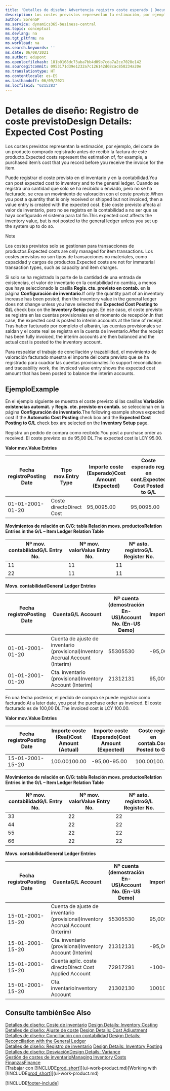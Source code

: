 ```yaml
---
title: 'Detalles de diseño: Advertencia registro coste esperado | Documentos de Microsoft'
description: Los costes previstos representan la estimación, por ejemplo, del coste de un producto comprado registrado antes de recibir la factura de este producto.
author: SorenGP
ms.service: dynamics365-business-central
ms.topic: conceptual
ms.devlang: na
ms.tgt_pltfrm: na
ms.workload: na
ms.search.keywords: ''
ms.date: 06/08/2021
ms.author: edupont
ms.openlocfilehash: 181b0168dc73aba7bb4d09b7cda7a2ce7028e142
ms.sourcegitcommit: 0953171d39e1232a7c126142d68cac858234a20e
ms.translationtype: HT
ms.contentlocale: es-ES
ms.lasthandoff: 06/09/2021
ms.locfileid: "6215283"
---
```

# <a name="design-details-expected-cost-posting"></a><span data-ttu-id="ecb14-103">Detalles de diseño: Registro de coste previsto</span><span class="sxs-lookup"><span data-stu-id="ecb14-103">Design Details: Expected Cost Posting</span></span>
<span data-ttu-id="ecb14-104">Los costes previstos representan la estimación, por ejemplo, del coste de un producto comprado registrado antes de recibir la factura de este producto.</span><span class="sxs-lookup"><span data-stu-id="ecb14-104">Expected costs represent the estimation of, for example, a purchased item’s cost that you record before you receive the invoice for the item.</span></span>  

 <span data-ttu-id="ecb14-105">Puede registrar el coste previsto en el inventario y en la contabilidad.</span><span class="sxs-lookup"><span data-stu-id="ecb14-105">You can post expected cost to inventory and to the general ledger.</span></span> <span data-ttu-id="ecb14-106">Cuando se registra una cantidad que solo se ha recibido o enviado, pero no se ha facturado, se crea un movimiento de valoración con el coste previsto.</span><span class="sxs-lookup"><span data-stu-id="ecb14-106">When you post a quantity that is only received or shipped but not invoiced, then a value entry is created with the expected cost.</span></span> <span data-ttu-id="ecb14-107">Este coste previsto afecta al valor de inventario, pero no se registra en la contabilidad a no ser que se haya configurado el sistema para tal fin.</span><span class="sxs-lookup"><span data-stu-id="ecb14-107">This expected cost affects the inventory value, but is not posted to the general ledger unless you set up the system up to do so.</span></span>  

> [!NOTE]  
>  <span data-ttu-id="ecb14-108">Los costes previstos solo se gestionan para transacciones de productos.</span><span class="sxs-lookup"><span data-stu-id="ecb14-108">Expected costs are only managed for item transactions.</span></span> <span data-ttu-id="ecb14-109">Los costes previstos no son tipos de transacciones no materiales, como capacidad y cargos de productos.</span><span class="sxs-lookup"><span data-stu-id="ecb14-109">Expected costs are not for immaterial transaction types, such as capacity and item charges.</span></span>  

 <span data-ttu-id="ecb14-110">Si solo se ha registrado la parte de la cantidad de una entrada de existencias, el valor de inventario en la contabilidad no cambia, a menos que haya seleccionado la casilla **Regis. cte. previsto en contab.** en la página **Configuración de inventario**.</span><span class="sxs-lookup"><span data-stu-id="ecb14-110">If only the quantity part of an inventory increase has been posted, then the inventory value in the general ledger does not change unless you have selected the **Expected Cost Posting to G/L** check box on the **Inventory Setup** page.</span></span> <span data-ttu-id="ecb14-111">En ese caso, el coste previsto se registra en las cuentas provisionales en el momento de recepción.</span><span class="sxs-lookup"><span data-stu-id="ecb14-111">In that case, the expected cost is posted to interim accounts at the time of receipt.</span></span> <span data-ttu-id="ecb14-112">Tras haber facturado por completo el albarán, las cuentas provisionales se saldan y el coste real se registra en la cuenta de inventario.</span><span class="sxs-lookup"><span data-stu-id="ecb14-112">After the receipt has been fully invoiced, the interim accounts are then balanced and the actual cost is posted to the inventory account.</span></span>  

 <span data-ttu-id="ecb14-113">Para respaldar el trabajo de conciliación y trazabilidad, el movimiento de valoración facturado muestra el importe del coste previsto que se ha registrado para cuadrar las cuentas provisionales.</span><span class="sxs-lookup"><span data-stu-id="ecb14-113">To support reconciliation and traceability work, the invoiced value entry shows the expected cost amount that has been posted to balance the interim accounts.</span></span>  

## <a name="example"></a><span data-ttu-id="ecb14-114">Ejemplo</span><span class="sxs-lookup"><span data-stu-id="ecb14-114">Example</span></span>  
 <span data-ttu-id="ecb14-115">En el ejemplo siguiente se muestra el coste previsto si las casillas **Variación existencias automát.** y **Regis. cte. previsto en contab.** se seleccionan en la página **Configuración de inventario**.</span><span class="sxs-lookup"><span data-stu-id="ecb14-115">The following example shows expected cost if the **Automatic Cost Posting** check box and the **Expected Cost Posting to G/L** check box are selected on the **Inventory Setup** page.</span></span>  

 <span data-ttu-id="ecb14-116">Registra un pedido de compra como recibido.</span><span class="sxs-lookup"><span data-stu-id="ecb14-116">You post a purchase order as received.</span></span> <span data-ttu-id="ecb14-117">El coste previsto es de 95,00 DL.</span><span class="sxs-lookup"><span data-stu-id="ecb14-117">The expected cost is LCY 95.00.</span></span>  

 <span data-ttu-id="ecb14-118">**Valor mov.**</span><span class="sxs-lookup"><span data-stu-id="ecb14-118">**Value Entries**</span></span>  

|<span data-ttu-id="ecb14-119">Fecha registro</span><span class="sxs-lookup"><span data-stu-id="ecb14-119">Posting Date</span></span>|<span data-ttu-id="ecb14-120">Tipo mov.</span><span class="sxs-lookup"><span data-stu-id="ecb14-120">Entry Type</span></span>|<span data-ttu-id="ecb14-121">Importe coste (Esperado)</span><span class="sxs-lookup"><span data-stu-id="ecb14-121">Cost Amount (Expected)</span></span>|<span data-ttu-id="ecb14-122">Coste esperado reg. en cont.</span><span class="sxs-lookup"><span data-stu-id="ecb14-122">Expected Cost Posted to G/L</span></span>|<span data-ttu-id="ecb14-123">Coste previsto</span><span class="sxs-lookup"><span data-stu-id="ecb14-123">Expected Cost</span></span>|<span data-ttu-id="ecb14-124">Nº mov. producto</span><span class="sxs-lookup"><span data-stu-id="ecb14-124">Item Ledger Entry No.</span></span>|<span data-ttu-id="ecb14-125">Nº mov.</span><span class="sxs-lookup"><span data-stu-id="ecb14-125">Entry No.</span></span>|  
|------------------|----------------|------------------------------|----------------------------------|-------------------|---------------------------|---------------|  
|<span data-ttu-id="ecb14-126">01-01-20</span><span class="sxs-lookup"><span data-stu-id="ecb14-126">01-01-20</span></span>|<span data-ttu-id="ecb14-127">Coste directo</span><span class="sxs-lookup"><span data-stu-id="ecb14-127">Direct Cost</span></span>|<span data-ttu-id="ecb14-128">95,00</span><span class="sxs-lookup"><span data-stu-id="ecb14-128">95.00</span></span>|<span data-ttu-id="ecb14-129">95,00</span><span class="sxs-lookup"><span data-stu-id="ecb14-129">95.00</span></span>|<span data-ttu-id="ecb14-130">Sí</span><span class="sxs-lookup"><span data-stu-id="ecb14-130">Yes</span></span>|<span data-ttu-id="ecb14-131">1</span><span class="sxs-lookup"><span data-stu-id="ecb14-131">1</span></span>|<span data-ttu-id="ecb14-132">1</span><span class="sxs-lookup"><span data-stu-id="ecb14-132">1</span></span>|  

 <span data-ttu-id="ecb14-133">**Movimientos de relación en C/G: tabla Relación movs. productos**</span><span class="sxs-lookup"><span data-stu-id="ecb14-133">**Relation Entries in the G/L – Item Ledger Relation Table**</span></span>  

|<span data-ttu-id="ecb14-134">Nº mov. contabilidad</span><span class="sxs-lookup"><span data-stu-id="ecb14-134">G/L Entry No.</span></span>|<span data-ttu-id="ecb14-135">Nº mov. valor</span><span class="sxs-lookup"><span data-stu-id="ecb14-135">Value Entry No.</span></span>|<span data-ttu-id="ecb14-136">Nº asto. registro</span><span class="sxs-lookup"><span data-stu-id="ecb14-136">G/L Register No.</span></span>|  
|--------------------|---------------------|-----------------------|  
|<span data-ttu-id="ecb14-137">1</span><span class="sxs-lookup"><span data-stu-id="ecb14-137">1</span></span>|<span data-ttu-id="ecb14-138">1</span><span class="sxs-lookup"><span data-stu-id="ecb14-138">1</span></span>|<span data-ttu-id="ecb14-139">1</span><span class="sxs-lookup"><span data-stu-id="ecb14-139">1</span></span>|  
|<span data-ttu-id="ecb14-140">2</span><span class="sxs-lookup"><span data-stu-id="ecb14-140">2</span></span>|<span data-ttu-id="ecb14-141">1</span><span class="sxs-lookup"><span data-stu-id="ecb14-141">1</span></span>|<span data-ttu-id="ecb14-142">1</span><span class="sxs-lookup"><span data-stu-id="ecb14-142">1</span></span>|  

 <span data-ttu-id="ecb14-143">**Movs. contabilidad**</span><span class="sxs-lookup"><span data-stu-id="ecb14-143">**General Ledger Entries**</span></span>  

|<span data-ttu-id="ecb14-144">Fecha registro</span><span class="sxs-lookup"><span data-stu-id="ecb14-144">Posting Date</span></span>|<span data-ttu-id="ecb14-145">Cuenta</span><span class="sxs-lookup"><span data-stu-id="ecb14-145">G/L Account</span></span>|<span data-ttu-id="ecb14-146">Nº cuenta (demostración En-US)</span><span class="sxs-lookup"><span data-stu-id="ecb14-146">Account No. (En-US Demo)</span></span>|<span data-ttu-id="ecb14-147">Importe</span><span class="sxs-lookup"><span data-stu-id="ecb14-147">Amount</span></span>|<span data-ttu-id="ecb14-148">Nº mov.</span><span class="sxs-lookup"><span data-stu-id="ecb14-148">Entry No.</span></span>|  
|------------------|------------------|---------------------------------|------------|---------------|  
|<span data-ttu-id="ecb14-149">01-01-20</span><span class="sxs-lookup"><span data-stu-id="ecb14-149">01-01-20</span></span>|<span data-ttu-id="ecb14-150">Cuenta de ajuste de inventario (provisional)</span><span class="sxs-lookup"><span data-stu-id="ecb14-150">Inventory Accrual Account (Interim)</span></span>|<span data-ttu-id="ecb14-151">5530</span><span class="sxs-lookup"><span data-stu-id="ecb14-151">5530</span></span>|<span data-ttu-id="ecb14-152">-95,00</span><span class="sxs-lookup"><span data-stu-id="ecb14-152">-95.00</span></span>|<span data-ttu-id="ecb14-153">2</span><span class="sxs-lookup"><span data-stu-id="ecb14-153">2</span></span>|  
|<span data-ttu-id="ecb14-154">01-01-20</span><span class="sxs-lookup"><span data-stu-id="ecb14-154">01-01-20</span></span>|<span data-ttu-id="ecb14-155">Cta. inventario (provisional)</span><span class="sxs-lookup"><span data-stu-id="ecb14-155">Inventory Account (Interim)</span></span>|<span data-ttu-id="ecb14-156">2131</span><span class="sxs-lookup"><span data-stu-id="ecb14-156">2131</span></span>|<span data-ttu-id="ecb14-157">95,00</span><span class="sxs-lookup"><span data-stu-id="ecb14-157">95.00</span></span>|<span data-ttu-id="ecb14-158">1</span><span class="sxs-lookup"><span data-stu-id="ecb14-158">1</span></span>|  

 <span data-ttu-id="ecb14-159">En una fecha posterior, el pedido de compra se puede registrar como facturado.</span><span class="sxs-lookup"><span data-stu-id="ecb14-159">At a later date, you post the purchase order as invoiced.</span></span> <span data-ttu-id="ecb14-160">El coste facturado es de 100,00 DL.</span><span class="sxs-lookup"><span data-stu-id="ecb14-160">The invoiced cost is LCY 100.00.</span></span>  

 <span data-ttu-id="ecb14-161">**Valor mov.**</span><span class="sxs-lookup"><span data-stu-id="ecb14-161">**Value Entries**</span></span>  

|<span data-ttu-id="ecb14-162">Fecha registro</span><span class="sxs-lookup"><span data-stu-id="ecb14-162">Posting Date</span></span>|<span data-ttu-id="ecb14-163">Importe coste (Real)</span><span class="sxs-lookup"><span data-stu-id="ecb14-163">Cost Amount (Actual)</span></span>|<span data-ttu-id="ecb14-164">Importe coste (Esperado)</span><span class="sxs-lookup"><span data-stu-id="ecb14-164">Cost Amount (Expected)</span></span>|<span data-ttu-id="ecb14-165">Coste regis. en contab.</span><span class="sxs-lookup"><span data-stu-id="ecb14-165">Cost Posted to G/L</span></span>|<span data-ttu-id="ecb14-166">Coste previsto</span><span class="sxs-lookup"><span data-stu-id="ecb14-166">Expected Cost</span></span>|<span data-ttu-id="ecb14-167">Nº mov. producto</span><span class="sxs-lookup"><span data-stu-id="ecb14-167">Item Ledger Entry No.</span></span>|<span data-ttu-id="ecb14-168">Nº mov.</span><span class="sxs-lookup"><span data-stu-id="ecb14-168">Entry No.</span></span>|  
|------------------|----------------------------|------------------------------|-------------------------|-------------------|---------------------------|---------------|  
|<span data-ttu-id="ecb14-169">15-01-20</span><span class="sxs-lookup"><span data-stu-id="ecb14-169">01-15-20</span></span>|<span data-ttu-id="ecb14-170">100.00</span><span class="sxs-lookup"><span data-stu-id="ecb14-170">100.00</span></span>|<span data-ttu-id="ecb14-171">-95,00</span><span class="sxs-lookup"><span data-stu-id="ecb14-171">-95.00</span></span>|<span data-ttu-id="ecb14-172">100.00</span><span class="sxs-lookup"><span data-stu-id="ecb14-172">100.00</span></span>|<span data-ttu-id="ecb14-173">No</span><span class="sxs-lookup"><span data-stu-id="ecb14-173">No</span></span>|<span data-ttu-id="ecb14-174">1</span><span class="sxs-lookup"><span data-stu-id="ecb14-174">1</span></span>|<span data-ttu-id="ecb14-175">2</span><span class="sxs-lookup"><span data-stu-id="ecb14-175">2</span></span>|  

 <span data-ttu-id="ecb14-176">**Movimientos de relación en C/G: tabla Relación movs. productos**</span><span class="sxs-lookup"><span data-stu-id="ecb14-176">**Relation Entries in the G/L – Item Ledger Relation Table**</span></span>  

|<span data-ttu-id="ecb14-177">Nº mov. contabilidad</span><span class="sxs-lookup"><span data-stu-id="ecb14-177">G/L Entry No.</span></span>|<span data-ttu-id="ecb14-178">Nº mov. valor</span><span class="sxs-lookup"><span data-stu-id="ecb14-178">Value Entry No.</span></span>|<span data-ttu-id="ecb14-179">Nº asto. registro</span><span class="sxs-lookup"><span data-stu-id="ecb14-179">G/L Register No.</span></span>|  
|--------------------|---------------------|-----------------------|  
|<span data-ttu-id="ecb14-180">3</span><span class="sxs-lookup"><span data-stu-id="ecb14-180">3</span></span>|<span data-ttu-id="ecb14-181">2</span><span class="sxs-lookup"><span data-stu-id="ecb14-181">2</span></span>|<span data-ttu-id="ecb14-182">2</span><span class="sxs-lookup"><span data-stu-id="ecb14-182">2</span></span>|  
|<span data-ttu-id="ecb14-183">4</span><span class="sxs-lookup"><span data-stu-id="ecb14-183">4</span></span>|<span data-ttu-id="ecb14-184">2</span><span class="sxs-lookup"><span data-stu-id="ecb14-184">2</span></span>|<span data-ttu-id="ecb14-185">2</span><span class="sxs-lookup"><span data-stu-id="ecb14-185">2</span></span>|  
|<span data-ttu-id="ecb14-186">5</span><span class="sxs-lookup"><span data-stu-id="ecb14-186">5</span></span>|<span data-ttu-id="ecb14-187">2</span><span class="sxs-lookup"><span data-stu-id="ecb14-187">2</span></span>|<span data-ttu-id="ecb14-188">2</span><span class="sxs-lookup"><span data-stu-id="ecb14-188">2</span></span>|  
|<span data-ttu-id="ecb14-189">6</span><span class="sxs-lookup"><span data-stu-id="ecb14-189">6</span></span>|<span data-ttu-id="ecb14-190">2</span><span class="sxs-lookup"><span data-stu-id="ecb14-190">2</span></span>|<span data-ttu-id="ecb14-191">2</span><span class="sxs-lookup"><span data-stu-id="ecb14-191">2</span></span>|  

 <span data-ttu-id="ecb14-192">**Movs. contabilidad**</span><span class="sxs-lookup"><span data-stu-id="ecb14-192">**General Ledger Entries**</span></span>  

|<span data-ttu-id="ecb14-193">Fecha registro</span><span class="sxs-lookup"><span data-stu-id="ecb14-193">Posting Date</span></span>|<span data-ttu-id="ecb14-194">Cuenta</span><span class="sxs-lookup"><span data-stu-id="ecb14-194">G/L Account</span></span>|<span data-ttu-id="ecb14-195">Nº cuenta (demostración En-US)</span><span class="sxs-lookup"><span data-stu-id="ecb14-195">Account No. (En-US Demo)</span></span>|<span data-ttu-id="ecb14-196">Importe</span><span class="sxs-lookup"><span data-stu-id="ecb14-196">Amount</span></span>|<span data-ttu-id="ecb14-197">Nº mov.</span><span class="sxs-lookup"><span data-stu-id="ecb14-197">Entry No.</span></span>|  
|------------------|------------------|---------------------------------|------------|---------------|  
|<span data-ttu-id="ecb14-198">15-01-20</span><span class="sxs-lookup"><span data-stu-id="ecb14-198">01-15-20</span></span>|<span data-ttu-id="ecb14-199">Cuenta de ajuste de inventario (provisional)</span><span class="sxs-lookup"><span data-stu-id="ecb14-199">Inventory Accrual Account (Interim)</span></span>|<span data-ttu-id="ecb14-200">5530</span><span class="sxs-lookup"><span data-stu-id="ecb14-200">5530</span></span>|<span data-ttu-id="ecb14-201">95,00</span><span class="sxs-lookup"><span data-stu-id="ecb14-201">95.00</span></span>|<span data-ttu-id="ecb14-202">4</span><span class="sxs-lookup"><span data-stu-id="ecb14-202">4</span></span>|  
|<span data-ttu-id="ecb14-203">15-01-20</span><span class="sxs-lookup"><span data-stu-id="ecb14-203">01-15-20</span></span>|<span data-ttu-id="ecb14-204">Cta. inventario (provisional)</span><span class="sxs-lookup"><span data-stu-id="ecb14-204">Inventory Account (Interim)</span></span>|<span data-ttu-id="ecb14-205">2131</span><span class="sxs-lookup"><span data-stu-id="ecb14-205">2131</span></span>|<span data-ttu-id="ecb14-206">-95,00</span><span class="sxs-lookup"><span data-stu-id="ecb14-206">-95.00</span></span>|<span data-ttu-id="ecb14-207">3</span><span class="sxs-lookup"><span data-stu-id="ecb14-207">3</span></span>|  
|<span data-ttu-id="ecb14-208">15-01-20</span><span class="sxs-lookup"><span data-stu-id="ecb14-208">01-15-20</span></span>|<span data-ttu-id="ecb14-209">Cuenta aplic. coste directo</span><span class="sxs-lookup"><span data-stu-id="ecb14-209">Direct Cost Applied Account</span></span>|<span data-ttu-id="ecb14-210">7291</span><span class="sxs-lookup"><span data-stu-id="ecb14-210">7291</span></span>|<span data-ttu-id="ecb14-211">-100</span><span class="sxs-lookup"><span data-stu-id="ecb14-211">-100</span></span>|<span data-ttu-id="ecb14-212">6</span><span class="sxs-lookup"><span data-stu-id="ecb14-212">6</span></span>|  
|<span data-ttu-id="ecb14-213">15-01-20</span><span class="sxs-lookup"><span data-stu-id="ecb14-213">01-15-20</span></span>|<span data-ttu-id="ecb14-214">Cta. inventario</span><span class="sxs-lookup"><span data-stu-id="ecb14-214">Inventory Account</span></span>|<span data-ttu-id="ecb14-215">2130</span><span class="sxs-lookup"><span data-stu-id="ecb14-215">2130</span></span>|<span data-ttu-id="ecb14-216">100</span><span class="sxs-lookup"><span data-stu-id="ecb14-216">100</span></span>|<span data-ttu-id="ecb14-217">5</span><span class="sxs-lookup"><span data-stu-id="ecb14-217">5</span></span>|  

## <a name="see-also"></a><span data-ttu-id="ecb14-218">Consulte también</span><span class="sxs-lookup"><span data-stu-id="ecb14-218">See Also</span></span>
 <span data-ttu-id="ecb14-219">[Detalles de diseño: Coste de inventario](design-details-inventory-costing.md) </span><span class="sxs-lookup"><span data-stu-id="ecb14-219">[Design Details: Inventory Costing](design-details-inventory-costing.md) </span></span>  
 <span data-ttu-id="ecb14-220">[Detalles de diseño: Ajuste de coste](design-details-cost-adjustment.md) </span><span class="sxs-lookup"><span data-stu-id="ecb14-220">[Design Details: Cost Adjustment](design-details-cost-adjustment.md) </span></span>  
 <span data-ttu-id="ecb14-221">[Detalles de diseño: Conciliación con contabilidad](design-details-reconciliation-with-the-general-ledger.md) </span><span class="sxs-lookup"><span data-stu-id="ecb14-221">[Design Details: Reconciliation with the General Ledger](design-details-reconciliation-with-the-general-ledger.md) </span></span>  
 <span data-ttu-id="ecb14-222">[Detalles de diseño: Registro de inventario](design-details-inventory-posting.md) </span><span class="sxs-lookup"><span data-stu-id="ecb14-222">[Design Details: Inventory Posting](design-details-inventory-posting.md) </span></span>  
 [<span data-ttu-id="ecb14-223">Detalles de diseño: Desviación</span><span class="sxs-lookup"><span data-stu-id="ecb14-223">Design Details: Variance</span></span>](design-details-variance.md)  
 [<span data-ttu-id="ecb14-224">Gestión de costes de inventario</span><span class="sxs-lookup"><span data-stu-id="ecb14-224">Managing Inventory Costs</span></span>](finance-manage-inventory-costs.md)  
 [<span data-ttu-id="ecb14-225">Finanzas</span><span class="sxs-lookup"><span data-stu-id="ecb14-225">Finance</span></span>](finance.md)  
 <span data-ttu-id="ecb14-226">[Trabajar con [!INCLUDE[prod_short](includes/prod_short.md)]](ui-work-product.md)</span><span class="sxs-lookup"><span data-stu-id="ecb14-226">[Working with [!INCLUDE[prod_short](includes/prod_short.md)]](ui-work-product.md)</span></span>


[!INCLUDE[footer-include](includes/footer-banner.md)]